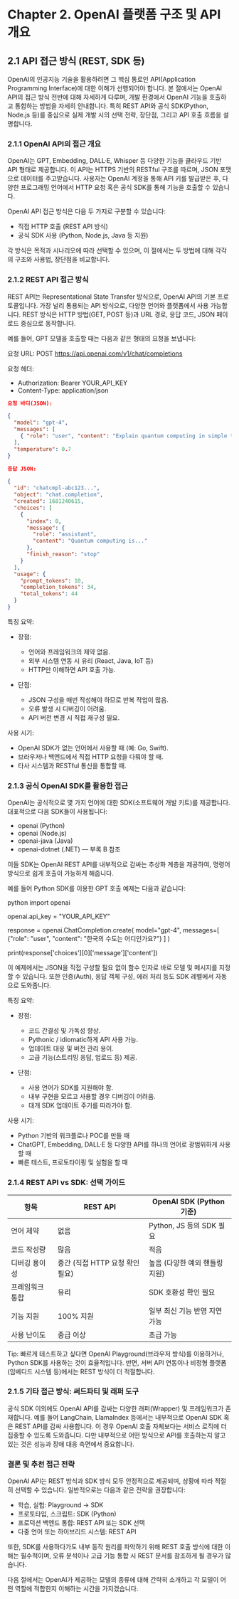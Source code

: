 # Chapter 2. OpenAI 플랫폼 구조 및 API 개요

## 2.1 API 접근 방식 (REST, SDK 등)

OpenAI의 인공지능 기술을 활용하려면 그 핵심 통로인 API(Application Programming Interface)에 대한 이해가 선행되어야 합니다. 본 절에서는 OpenAI API의 접근 방식 전반에 대해 자세하게 다루며, 개발 환경에서 OpenAI 기능을 호출하고 통합하는 방법을 자세히 안내합니다. 특히 REST API와 공식 SDK(Python, Node.js 등)를 중심으로 실제 개발 시의 선택 전략, 장단점, 그리고 API 호출 흐름을 설명합니다.

### 2.1.1 OpenAI API의 접근 개요

OpenAI는 GPT, Embedding, DALL·E, Whisper 등 다양한 기능을 클라우드 기반 API 형태로 제공합니다. 이 API는 HTTPS 기반의 RESTful 구조를 따르며, JSON 포맷으로 데이터를 주고받습니다. 사용자는 OpenAI 계정을 통해 API 키를 발급받은 후, 다양한 프로그래밍 언어에서 HTTP 요청 혹은 공식 SDK를 통해 기능을 호출할 수 있습니다.

OpenAI API 접근 방식은 다음 두 가지로 구분할 수 있습니다:

- 직접 HTTP 호출 (REST API 방식)
- 공식 SDK 사용 (Python, Node.js, Java 등 지원)

각 방식은 목적과 시나리오에 따라 선택할 수 있으며, 이 절에서는 두 방법에 대해 각각의 구조와 사용법, 장단점을 비교합니다.

### 2.1.2 REST API 접근 방식

REST API는 Representational State Transfer 방식으로, OpenAI API의 기본 프로토콜입니다. 가장 널리 통용되는 API 방식으로, 다양한 언어와 플랫폼에서 사용 가능합니다. REST 방식은 HTTP 방법(GET, POST 등)과 URL 경로, 응답 코드, JSON 페이로드 중심으로 동작합니다.

예를 들어, GPT 모델을 호출할 때는 다음과 같은 형태의 요청을 보냅니다:

요청 URL:
POST https://api.openai.com/v1/chat/completions

요청 헤더:

- Authorization: Bearer YOUR_API_KEY
- Content-Type: application/json

```json
요청 바디(JSON):

{
  "model": "gpt-4",
  "messages": [
    { "role": "user", "content": "Explain quantum computing in simple terms" }
  ],
  "temperature": 0.7
}
```

```json
응답 JSON:

{
  "id": "chatcmpl-abc123...",
  "object": "chat.completion",
  "created": 1681240615,
  "choices": [
    {
      "index": 0,
      "message": {
        "role": "assistant",
        "content": "Quantum computing is..."
      },
      "finish_reason": "stop"
    }
  ],
  "usage": {
    "prompt_tokens": 10,
    "completion_tokens": 34,
    "total_tokens": 44
  }
}
```

특징 요약:

- 장점:
  - 언어와 프레임워크의 제약 없음.
  - 외부 시스템 연동 시 유리 (React, Java, IoT 등)
  - HTTP만 이해하면 API 호출 가능.

- 단점:
  - JSON 구성을 매번 작성해야 하므로 반복 작업이 많음.
  - 오류 발생 시 디버깅이 어려움.
  - API 버전 변경 시 직접 재구성 필요.

사용 시기:

- OpenAI SDK가 없는 언어에서 사용할 때 (예: Go, Swift).
- 브라우저나 백엔드에서 직접 HTTP 요청을 다뤄야 할 때.
- 타사 시스템과 RESTful 통신을 통합할 때.

### 2.1.3 공식 OpenAI SDK를 활용한 접근

OpenAI는 공식적으로 몇 가지 언어에 대한 SDK(소프트웨어 개발 키트)를 제공합니다. 대표적으로 다음 SDK들이 사용됩니다:

- openai (Python)
- openai (Node.js)
- openai-java (Java)
- openai-dotnet (.NET) — 부록 B 참조

이들 SDK는 OpenAI REST API를 내부적으로 감싸는 추상화 계층을 제공하여, 명령어 방식으로 쉽게 호출이 가능하게 해줍니다.

예를 들어 Python SDK를 이용한 GPT 호출 예제는 다음과 같습니다:

python
import openai

openai.api_key = "YOUR_API_KEY"

response = openai.ChatCompletion.create(
    model="gpt-4",
    messages=[
        {"role": "user", "content": "한국의 수도는 어디인가요?"}
    ]
)

print(response['choices'][0]['message']['content'])

이 예제에서는 JSON을 직접 구성할 필요 없이 함수 인자로 바로 모델 및 메시지를 지정할 수 있습니다. 또한 인증(Auth), 응답 객체 구성, 에러 처리 등도 SDK 레벨에서 자동으로 도와줍니다.

특징 요약:

- 장점:
  - 코드 간결성 및 가독성 향상.
  - Pythonic / idiomatic하게 API 사용 가능.
  - 업데이트 대응 및 버전 관리 용이.
  - 고급 기능(스트리밍 응답, 업로드 등) 제공.

- 단점:
  - 사용 언어가 SDK를 지원해야 함.
  - 내부 구현을 모르고 사용할 경우 디버깅이 어려움.
  - 대개 SDK 업데이트 주기를 따라가야 함.

사용 시기:

- Python 기반의 워크플로나 POC를 만들 때
- ChatGPT, Embedding, DALL·E 등 다양한 API를 하나의 언어로 광범위하게 사용할 때
- 빠른 테스트, 프로토타이핑 및 실험을 할 때

### 2.1.4 REST API vs SDK: 선택 가이드

| 항목                     | REST API                           | OpenAI SDK (Python 기준)      |
|-------------------------|-----------------------------------|-----------------------------|
| 언어 제약               | 없음                              | Python, JS 등의 SDK 필요     |
| 코드 작성량             | 많음                              | 적음                         |
| 디버깅 용이성           | 중간 (직접 HTTP 요청 확인 필요)    | 높음 (다양한 예외 핸들링 지원) |
| 프레임워크 통합         | 유리                              | SDK 호환성 확인 필요         |
| 기능 지원               | 100% 지원                          | 일부 최신 기능 반영 지연 가능  |
| 사용 난이도             | 중급 이상                         | 초급 가능                    |

Tip: 빠르게 테스트하고 싶다면 OpenAI Playground(브라우저 방식)를 이용하거나, Python SDK를 사용하는 것이 효율적입니다. 반면, 서버 API 연동이나 비정형 플랫폼(임베디드 시스템 등)에서는 REST 방식이 더 적절합니다.

### 2.1.5 기타 접근 방식: 써드파티 및 래퍼 도구

공식 SDK 이외에도 OpenAI API를 감싸는 다양한 래퍼(Wrapper) 및 프레임워크가 존재합니다. 예를 들어 LangChain, LlamaIndex 등에서는 내부적으로 OpenAI SDK 혹은 REST API를 감싸 사용합니다. 이 경우 OpenAI 호출 자체보다는 서비스 로직에 더 집중할 수 있도록 도와줍니다. 다만 내부적으로 어떤 방식으로 API를 호출하는지 알고 있는 것은 성능과 장애 대응 측면에서 중요합니다.

### 결론 및 추천 접근 전략

OpenAI API는 REST 방식과 SDK 방식 모두 안정적으로 제공되며, 상황에 따라 적절히 선택할 수 있습니다. 일반적으로는 다음과 같은 전략을 권장합니다:

- 학습, 실험: Playground → SDK
- 프로토타입, 스크립트: SDK (Python)
- 프로덕션 백엔드 통합: REST API 또는 SDK 선택
- 다중 언어 또는 하이브리드 시스템: REST API

또한, SDK를 사용하다가도 내부 동작 원리를 파악하기 위해 REST 호출 방식에 대한 이해는 필수적이며, 오류 분석이나 고급 기능 통합 시 REST 문서를 참조하게 될 경우가 많습니다.

다음 절에서는 OpenAI가 제공하는 모델의 종류에 대해 간략히 소개하고 각 모델이 어떤 역할에 적합한지 이해하는 시간을 가지겠습니다.